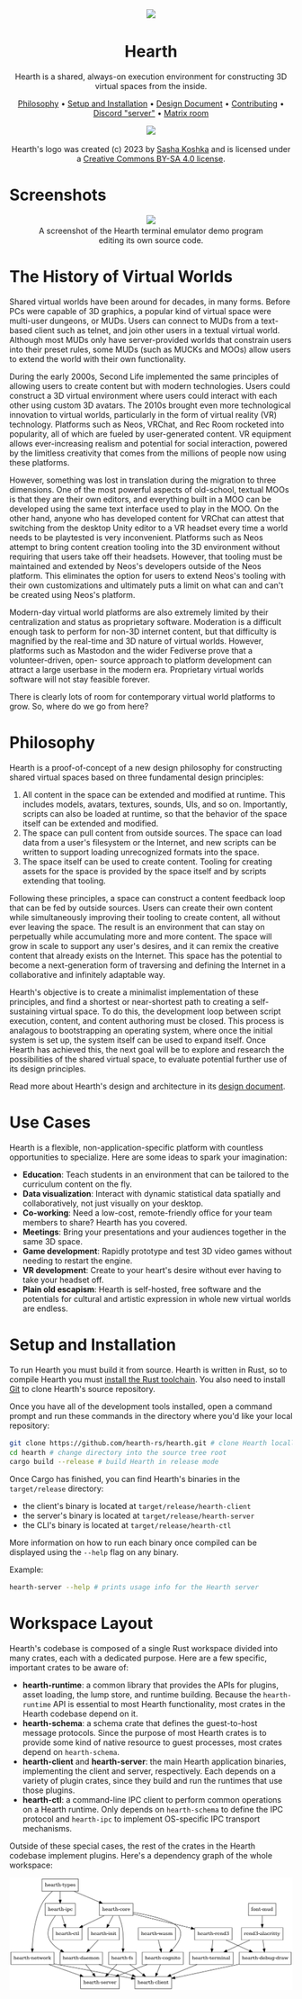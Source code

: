 <div align="center">

<img src="./resources/logo/hearth.svg" width="300"/>

# Hearth

Hearth is a shared, always-on execution environment for constructing
3D virtual spaces from the inside.

[Philosophy](#philosophy) •
[Setup and Installation](#setup-and-installation) •
[Design Document](/DESIGN.md) •
[Contributing](/CONTRIBUTORS.md) •
[Discord "server"](https://discord.gg/gzzJ3pWCft) •
[Matrix room](https://matrix.to/#/#hearth:leyline.witchcraft.zone)

<a href="https://www.gnu.org/licenses/agpl-3.0.html">
  <img src="./resources/misc/agplv3-with-text-162x68.png"/>
</a>

Hearth's logo was created (c) 2023 by [Sasha Koshka](https://holanet.xyz) and
is licensed under a
[Creative Commons BY-SA 4.0 license](https://creativecommons.org/licenses/by-sa/4.0).

</div>

# Screenshots

<div align="center">
  <figure>
    <img src="./resources/misc/terminal-demo-screenshot.png"/>
    <figcaption>A screenshot of the Hearth terminal emulator demo program editing its own source code.</figcaption>
  </figure>
</div>

# The History of Virtual Worlds

Shared virtual worlds have been around for decades, in many forms. Before PCs
were capable of 3D graphics, a popular kind of virtual space were multi-user
dungeons, or MUDs. Users can connect to MUDs from a text-based client such as
telnet, and join other users in a textual virtual world. Although most MUDs
only have server-provided worlds that constrain users into their preset rules,
some MUDs (such as MUCKs and MOOs) allow users to extend the world with their
own functionality.

During the early 2000s, Second Life implemented the same principles of allowing
users to create content but with modern technologies. Users could construct a
3D virtual environment where users could interact with each other using custom
3D avatars. The 2010s brought even more technological innovation to virtual
worlds, particularly in the form of virtual reality (VR) technology. Platforms
such as Neos, VRChat, and Rec Room rocketed into popularity, all of which are
fueled by user-generated content. VR equipment allows ever-increasing realism
and potential for social interaction, powered by the limitless creativity that
comes from the millions of people now using these platforms.

However, something was lost in translation during the migration to three
dimensions.  One of the most powerful aspects of old-school, textual MOOs is
that they are their own editors, and everything built in a MOO can be developed
using the same text interface used to play in the MOO. On the other hand, anyone
who has developed content for VRChat can attest that switching from the desktop
Unity editor to a VR headset every time a world needs to be playtested is very
inconvenient. Platforms such as Neos attempt to bring content creation tooling
into the 3D environment without requiring that users take off their headsets.
However, that tooling must be maintained and extended by Neos's developers
outside of the Neos platform. This eliminates the option for users to extend
Neos's tooling with their own customizations and ultimately puts a limit on
what can and can't be created using Neos's platform.

Modern-day virtual world platforms are also extremely limited by their
centralization and status as proprietary software. Moderation is a difficult
enough task to perform for non-3D internet content, but that difficulty is
magnified by the real-time and 3D nature of virtual worlds. However, platforms
such as Mastodon and the wider Fediverse prove that a volunteer-driven, open-
source approach to platform development can attract a large userbase in the
modern era. Proprietary virtual worlds software will not stay feasible forever.

There is clearly lots of room for contemporary virtual world platforms to grow.
So, where do we go from here?

# Philosophy

Hearth is a proof-of-concept of a new design philosophy for constructing shared
virtual spaces based on three fundamental design principles:

1. All content in the space can be extended and modified at runtime. This
  includes models, avatars, textures, sounds, UIs, and so on. Importantly,
  scripts can also be loaded at runtime, so that the behavior of the space
  itself can be extended and modified.
2. The space can pull content from outside sources. The space can load data
  from a user's filesystem or the Internet, and new scripts can be written to
  support loading unrecognized formats into the space.
3. The space itself can be used to create content. Tooling for creating assets
  for the space is provided by the space itself and by scripts extending that
  tooling.

Following these principles, a space can construct a content feedback loop that
can be fed by outside sources. Users can create their own content while
simultaneously improving their tooling to create content, all without ever
leaving the space. The result is an environment that can stay on perpetually
while accumulating more and more content. The space will grow in scale to
support any user's desires, and it can remix the creative content that already
exists on the Internet. This space has the potential to become a
next-generation form of traversing and defining the Internet in a collaborative
and infinitely adaptable way.

Hearth's objective is to create a minimalist implementation of these
principles, and find a shortest or near-shortest path to creating a
self-sustaining virtual space. To do this, the development loop between
script execution, content, and content authoring must be closed. This process
is analagous to bootstrapping an operating system, where once the initial
system is set up, the system itself can be used to expand itself. Once Hearth
has achieved this, the next goal will be to explore and research the
possibilities of the shared virtual space, to evaluate potential further use of
its design principles.

Read more about Hearth's design and architecture in its
[design document](/DESIGN.md).

# Use Cases

Hearth is a flexible, non-application-specific platform with countless
opportunities to specialize. Here are some ideas to spark your imagination:
- **Education**: Teach students in an environment that can be tailored to the curriculum content on the fly.
- **Data visualization**: Interact with dynamic statistical data spatially and collaboratively, not just visually on your desktop.
- **Co-working**: Need a low-cost, remote-friendly office for your team members to share? Hearth has you covered.
- **Meetings**: Bring your presentations and your audiences together in the same 3D space.
- **Game development**: Rapidly prototype and test 3D video games without needing to restart the engine.
- **VR development**: Create to your heart's desire without ever having to take your headset off.
- **Plain old escapism**: Hearth is self-hosted, free software and the potentials for cultural and artistic expression in whole new virtual worlds are endless.

# Setup and Installation

To run Hearth you must build it from source. Hearth is written in Rust, so to
compile Hearth you must [install the Rust toolchain](https://www.rust-lang.org/tools/install).
You also need to install [Git](https://git-scm.com) to clone Hearth's source
repository.

Once you have all of the development tools installed, open a command prompt
and run these commands in the directory where you'd like your local repository:

```sh
git clone https://github.com/hearth-rs/hearth.git # clone Hearth locally
cd hearth # change directory into the source tree root
cargo build --release # build Hearth in release mode
```

Once Cargo has finished, you can find Hearth's binaries in the `target/release`
directory:

- the client's binary is located at `target/release/hearth-client`
- the server's binary is located at `target/release/hearth-server`
- the CLI's binary is located at `target/release/hearth-ctl`

More information on how to run each binary once compiled can be displayed using
the `--help` flag on any binary.

Example:

```sh
hearth-server --help # prints usage info for the Hearth server
```

# Workspace Layout

Hearth's codebase is composed of a single Rust workspace divided into many
crates, each with a dedicated purpose. Here are a few specific, important crates
to be aware of:

- **hearth-runtime**: a common library that provides the APIs for plugins, asset
    loading, the lump store, and runtime building. Because the `hearth-runtime`
    API is essential to most Hearth functionality, most crates in the Hearth
    codebase depend on it.
- **hearth-schema**: a schema crate that defines the guest-to-host message
    protocols. Since the purpose of most Hearth crates is to provide some kind
    of native resource to guest processes, most crates depend on `hearth-schema`.
- **hearth-client** and **hearth-server**: the main Hearth application binaries,
    implementing the client and server, respectively. Each depends on a variety
    of plugin crates, since they build and run the runtimes that use those
    plugins.
- **hearth-ctl**: a command-line IPC client to perform common operations on
    a Hearth runtime. Only depends on `hearth-schema` to define the IPC protocol
    and `hearth-ipc` to implement OS-specific IPC transport mechanisms.

Outside of these special cases, the rest of the crates in the Hearth codebase
implement plugins. Here's a dependency graph of the whole workspace:

![A dependency graph of the Hearth codebase.](resources/misc/depgraph.png)
